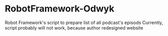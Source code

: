 # RobotFramework-Odwyk
Robot Framework's script to prepare list of all podcast's episods
Currently, script probably will not work, because author redesigned website
